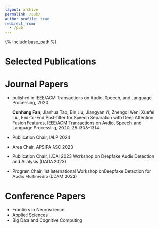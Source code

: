 ```yaml
---
layout: archive
permalink: /pub/
author_profile: true
redirect_from:
  - /pub
---
```

<!-- Google tag (gtag.js) -->
<script async src="https://www.googletagmanager.com/gtag/js?id=G-T0S164QJL9"></script>
<script>
  window.dataLayer = window.dataLayer || [];
  function gtag(){dataLayer.push(arguments);}
  gtag('js', new Date());

  gtag('config', 'G-T0S164QJL9');
</script>
{% include base_path %}

Selected Publications
=====


Journal Papers
======
* pulished in IEEE/ACM Transactions on Audio, Speech, and Language Processing, 2020 
  
  **Cunhang Fan**; Jianhua Tao; Bin Liu; Jiangyan Yi; Zhengqi Wen; Xuefei Liu, End-to-End Post-filter for Speech Separation with Deep Attention Fusion Features, IEEE/ACM Transactions on Audio, Speech, and Language Processing, 2020, 28:1303-1314.
* Publication Chair, IALP 2024
* Area Chair, APSIPA ASC 2023
* Publication Chair, IJCAI 2023 Workshop on Deepfake Audio Detection and Analysis (DADA 2023)
* Program Chair, 1st International Workshop onDeepfake Detection for Audio Multimedia (DDAM 2022)


Conference Papers
======
* Frontiers in Neuroscience
* Applied Sciences
* Big Data and Cognitive Computing
